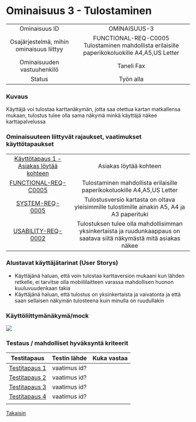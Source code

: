 # Ominaisuus 3 - Tulostaminen

| | |
|:-:|:-:|
| Ominaisuus ID |OMINAISUUS-3 |
| Osajärjestelmä, mihin ominaisuus liittyy | FUNCTIONAL-REQ-C0005 Tulostaminen mahdollista erilaisille paperikokoluokille A4,A5,US Letter |
| Ominaisuuden vastuuhenkilö | Taneli Fax |
| Status | Työn alla |

### Kuvaus

Käyttäjä voi tulostaa karttanäkymän, jotta saa otettua kartan matkallensa mukaan, tulostus tulee olla sama näkymä minkä käyttäjä näkee karttapalvelussa


### Ominaisuuteen liittyvät rajaukset, vaatimukset käyttötapaukset

| | |
|:-:|:-:|
| [Käyttötapaus 1 - Asiakas löytää kohteen](usecase.md) | Asiakas löytää kohteen |
| [FUNCTIONAL-REQ-C0005](https://gitlab.labranet.jamk.fi/ttos0100-kurssi-2019/kurssi-ttos0100/blob/master/dokumentit/02-vaatimusmaarittely/vaatimusmaarittely.md#palveluun-liittyv%C3%A4t-t%C3%A4rkeimm%C3%A4t-toiminnalliset-vaatimukset-functional-requirements) | Tulostaminen mahdollista erilaisille paperikokoluokille A4,A5,US Letter | 
| [SYSTEM-REQ-0005](https://gitlab.labranet.jamk.fi/ttos0100-kurssi-2019/kurssi-ttos0100/blob/master/dokumentit/02-vaatimusmaarittely/vaatimusmaarittely.md#tuotteen-j%C3%A4rjestelm%C3%A4vaatimukset-ja-mahdolliset-rajoitukset-key-requirements-and-restrictions) | Tulostusversio kartasta on oltava yleisimmille tulostimille ainakin A5, A4 ja A3 paperituki | 
| [USABILITY-REQ-0002](https://gitlab.labranet.jamk.fi/ttos0100-kurssi-2019/kurssi-ttos0100/blob/master/dokumentit/02-vaatimusmaarittely/vaatimusmaarittely.md#k%C3%A4ytett%C3%A4vyys) | Tulostuksen tulee olla mahdollisimman yksinkertaista ja ruudunkaappaus on saatava siitä näkymästä mitä asiakas näkee | 

### Alustavat käyttäjätarinat (User Storys)

* Käyttäjänä haluan, että voin tulostaa karttaversion mukaani kun lähden retkelle, ei tarvitse olla mobiililaitteen varassa mahdollisen huonon kuuluvuudenkaan takia
* Käyttäjänä haluan, että tulostus on yksinkertaista ja vaivatonta ja että saan sellaisen näkymän tulosteena kuin minulla on ruudullakin

### Käyttöliittymänäkymä/mock 

[![](https://gitlab.labranet.jamk.fi/ttos0100-kurssi-2019/kurssi-ttos0100/raw/master/dokumentit/02-vaatimusmaarittely/kuvat/mockup.PNG)](https://www.figma.com/proto/FDrknmXGVfuvvPDDc1QU2iLG/Narsunretkipalvelu?node-id=1%3A2&scaling=scale-down "")


### Testaus / mahdolliset hyväksyntä kriteerit 

| Testitapaus  | Testin lähde  | Kuka vastaa  |
|:-: | :-:|:-:|
| [Testitapaus 1]()  | vaatimus id?   |   |
| [Testitapaus 2]()  | vaatimus id?   |   |
| [Testitapaus 3]()  | vaatimus id?   |   |
| [Testitapaus 4]()  | vaatimus id?   |   |
| | |

<a href="https://gitlab.labranet.jamk.fi/ttos0100-kurssi-2019/kurssi-ttos0100/blob/master/dokumentit/02-vaatimusmaarittely/vaatimusmaarittely.md">Takaisin</a>




